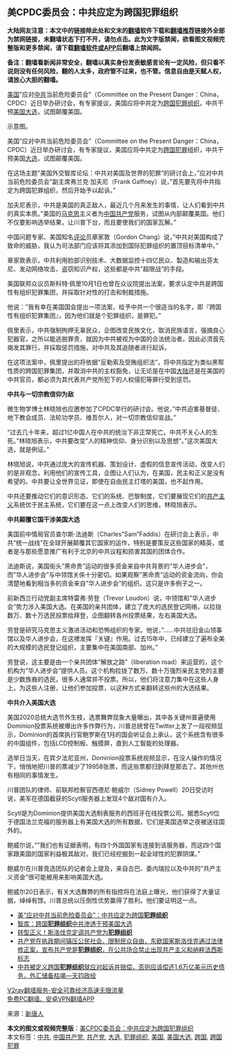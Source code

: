  <h2>美CPDC委员会：中共应定为跨国犯罪组织</h2> <p class="notice"><b>大陆网友注意：本文中的链接除此处和文末的<a href="https://github.com/bannedbook/fanqiang" >翻墙</a>软件下载和<a href="https://github.com/killgcd/justmysocks/blob/master/README.md">翻墙推荐</a>链接外全部为禁网链接，未翻墙状态下打不开，请勿点击。此为文字版禁闻，欲看图文视频完整版和更多禁闻，请下载<a href="https://github.com/bannedbook/fanqiang">翻墙软件或APP</a>后翻墙上禁闻网。</p><p>备注：翻墙看新闻非常安全，翻墙以真实身份发表敏感言论有一定风险，但只看不说则没有任何风险，翻的人太多，政府管不过来，也不管。信息自由是天赋人权，请放心大胆的翻墙。</b></p>  <div class="entry"> <p id="summary"><a href="https://www.bannedbook.org/bnews/tag/%e7%be%8e%e5%9b%bd/" class="st_tag internal_tag" rel="tag" title="标签 美国 下的日志">美国</a>&#8221;应对<a href="https://www.bannedbook.org/bnews/tag/%e4%b8%ad%e5%85%b1/" class="st_tag internal_tag" rel="tag" title="标签 中共 下的日志">中共</a>当前危险委员会&#8221;（Committee on the Present Danger：China，CPDC）近日举办研讨会，有专家提议，美国应将中共定为<a href="https://www.bannedbook.org/bnews/tag/%E8%B7%A8%E5%9B%BD/" class="st_tag internal_tag" rel="tag" title="标签 跨国 下的日志">跨国</a><a href="https://www.bannedbook.org/bnews/tag/%E7%8A%AF%E7%BD%AA%E7%BB%84%E7%BB%87/" class="st_tag internal_tag" rel="tag" title="标签 犯罪组织 下的日志">犯罪组织</a>，中共干预<a href="https://www.bannedbook.org/bnews/tag/%e7%be%8e%e5%9b%bd%e5%a4%a7%e9%80%89/" class="st_tag internal_tag" rel="tag" title="标签 美国大选 下的日志">美国大选</a>，试图颠覆美国。</p> <p id="conimg"></p> <p>示意图。</p> <p>美国&#8221;应对中共当前危险委员会&#8221;（Committee on the Present Danger：China，CPDC）近日举办研讨会，有专家提议，美国应将中共定为<a href="https://www.bannedbook.org/bnews/tag/%E8%B7%A8%E5%9B%BD%E7%8A%AF%E7%BD%AA/" class="st_tag internal_tag" rel="tag" title="标签 跨国犯罪 下的日志">跨国犯罪</a>组织，中共干预美国<a href="https://www.bannedbook.org/bnews/tag/%e5%a4%a7%e9%80%89/" class="st_tag internal_tag" rel="tag" title="标签 大选 下的日志">大选</a>，试图颠覆美国。</p> <p>在这场主题&#8221;美国外交智库论坛：中共对美国及世界的犯罪&#8221;的研讨会上，&#8221;应对中共当前危险委员会&#8221;副主席弗兰克·加夫尼（Frank Gaffney）说，&#8221;首先要先将中共指定为跨国犯罪组织，然后开始予以起诉。&#8221;</p> <p>加夫尼表示，中共是美国的真正敌人，最近几个月来发生的事情，让人们看到中共的真实本质。&#8221;美国的<span class='wp_keywordlink'><a href="https://www.bannedbook.org/forum2/topic105.html" title="《马克思的成魔之路》" target="_blank">马克思</a></span>主义者为<span class='wp_keywordlink_affiliate'><a href="https://www.bannedbook.org/" title="中国" target="_blank">中国</a></span><a href="https://www.bannedbook.org/bnews/tag/%e5%85%b1%e4%ba%a7%e5%85%9a/" class="st_tag internal_tag" rel="tag" title="标签 共产党 下的日志">共产党</a>服务，试图从内部颠覆美国。他们不仅要影响选举结果，让川普下台，而且要使我们的国家瓦解。&#8221;</p> <p>中国问题专家、美国知名<span class='wp_keywordlink_affiliate'><a href="https://www.bannedbook.org/bnews/comments/" title="新闻评论" target="_blank">评论</a></span>员章家敦（Gordon Chang）说，&#8221;中共对美国构成了致命的威胁，我认为司法部门应该将其添加到国际犯罪组织的置顶目标清单中。&#8221;</p> <p>章家敦表示，中共利用脸部识别技术、大数据监控十四亿民众、製造和输出芬太尼、发动网络攻击、盗窃知识产权，这些都是中共&#8221;超限战&#8221;的手段。</p>  <p>美国联邦众议员斯科特·佩里10月1日也曾在众议院提出法案，要求认定中共是跨国性有组织犯罪集团，并採取针对性的打击和制裁措施。</p> <p>他说：&#8221;我有幸在美国国会提出一项法案，给予中共一个很适当的名字，即『跨国性有组织犯罪集团』，因为他们就是个犯罪组织，是罪犯。&#8221;</p> <p>佩里表示，中共强制拘押无辜民众，企图改变民族文化，取消民族语言，强摘良心犯器官，之所以能逃脱罪责，就因为中共被视为中国的合法统治者。因此必须首先揭发其罪行，并採取惩罚措施，对中共及其追随者进行起诉。</p> <p>在这项法案中，佩里提出的将依据&#8221;反勒索及受贿组织法&#8221;，将中共指定为类似黑帮性质的跨国犯罪集团，并取消中共的主权豁免，让无论是在中国<span class='wp_keywordlink_affiliate'><a href="https://www.bannedbook.org/" title="大陆" target="_blank">大陆</a></span>还是在美国的中共官员，都必须为其代表共产党所犯下的人权侵犯等罪行受到惩罚。</p> <p><strong>中共与一切宗教信仰为敌</strong></p> <p>微生物学博士林晓旭也应邀参加了CPDC举行的研讨会。他说，&#8221;中共迫害基督徒、地下教会成员、法轮功学员、维吾尔人，对一切宗教信仰宣战。&#8221;</p> <p>&#8220;过去几十年来，超过1亿中国人在中共的统治下非正常死亡。中共不关心人的生死。&#8221;林晓旭表示，中共要改变&#8221;人的精神信仰、身分识别以及思想&#8221;。&#8221;这次美国大选，就是例证。&#8221;</p> <p>林晓旭说，中共通过庞大的宣传机器、策划设计、虚假的信息宣传活动，改变人们的是非观念，利用他们的宣传工具，企图让人们认为，在美国，民主和正义是没有希望的。中共要让全世界见证，即使在自由民主灯塔的美国，也不起作用。</p>  <p>中共还要推动它们的意识形态、它们的系统、巴黎制度，它们要展现它们的<span class='wp_keywordlink'><a href="https://www.bannedbook.org/forum2/topic6177.html" title="《共产主义的终极目的》" target="_blank">共产主义</a></span>系统优于民主系统，它们要在这一点上改变人们的思维，林晓旭表示。</p> <p><strong>中共颠覆它国干涉美国大选</strong></p> <p>美国前中情局官员查尔斯·法迪斯（Charles&#8221;Sam&#8221;Faddis）在研讨会上表示，中共&#8221;统一战线&#8221;在全球开展颠覆其它国家的运作，特别是要策反这些国家的精英，或者是与那些愿意推广有利于北京的中共议程和损害其国的团体合作。</p> <p>法迪斯说，美国街头&#8221;黑命贵&#8221;运动的很多资金来自中共背景的&#8221;华人进步会&#8221;，而&#8221;华人进步会&#8221;与中领馆关係十分密切。如果观察&#8221;黑命贵&#8221;运动的资金流向，你会清楚地看到相当多的资金来自&#8221;华人进步会&#8221;的组织。这只是许多例子之一。</p> <p>前新西兰行动党副主席特雷弗‧劳登（Trevor Loudon）说，中领馆和&#8221;华人进步会&#8221;势力涉入美国大选。在美国的亲共团体，建立了庞大的选民登记网络，以拉拢数万、数十万选民投票给拜登，企图翻转各州投票结果，左右美国大选。</p> <p>劳登是研究马克思主义激进活动和恐怖组织的专家。他说，&#8221;……中共驻旧金山领事馆以及华人进步会，在这裡发挥『关键』作用。过去15年中，已经建立了遍布全美的大规模的选民登记组织，主要集中在美国南部、加州。&#8221;</p> <p>劳登说，这主要是由一个亲共团体&#8221;解放之路&#8221;（liberation road）来运营的，这个机构为&#8221;华人进步会&#8221;提供人员。这个机构拉拢了数万、数十万强烈亲民主党的主要是少数族裔的选民，很多人通常并不投票。所以，他们将注意力集中在这些人身上，为这些人注册，让他们参加投票，以这种方式来翻转这些州的大选结果。</p> <p><strong>中共介入美国大选</strong></p>  <p>美国2020总统大选节外生枝，选票舞弊现象大量曝出，其中各关键州普遍使用Dominion投票系统被爆出许多作弊行为，川普总统曾在Twitter上发了一段视频显示，Dominion的首席执行官鲍罗斯在1月的国会听证会上承认，这个系统含有很多的中国组件，包括LCD控制板、触摸屏，直到人工智能的处理器。</p> <p>选举日当天，在宾夕法尼亚州，Dominion投票系统视频显示，在没人操作的情况下，悄悄地把川普的票减少了19958张票，而这些票都归到拜登那去了。其他州也有相同的事情发生。</p> <p>川普团队的律师、前联邦检察官西德尼‧鲍威尔（Sidney Powell）20日受访时说，美军在德国截获的Scytl服务器上发现4个敌对国有介入。</p> <p>Scytl是为Dominion提供美国大选制表服务的西班牙在线投票公司。据悉Scytl位于德国法兰克福的服务器上有美国大选的所有数据，它们是美国选举之夜被送往国外的。</p> <p>鲍威尔说，&#8221;&#8221;我们也有证据表明，有四个外国国家有连接到该服务器，而这四个国家跟美国的国家利益极其敌对。我们已经挖掘到一起全球性的犯罪阴谋。&#8221;</p> <p>鲍威尔在川普竞选团队的记者会上提及，来自古巴、委内瑞拉以及中共的&#8221;共产主义资金&#8221;很可能被用来影响美国大选。</p> <p>鲍威尔20日表示，有关大选舞弊的所有指控将在法庭上曝光，他们获得了大量证据，绰绰有馀。川普总统以压倒性优势赢得了胜利。他们要证明这一点。</p> <ul class='op-related-articles' title='相关阅读'> <li><a href='https://www.bannedbook.org/bnews/cbnews/20201121/1434747.html' target='_blank'>美“应对中共当前危险委员会”：中共应定为跨国<b>犯罪组织</b></a></li> <li><a href='https://www.bannedbook.org/bnews/cbnews/20201113/1429981.html' target='_blank'>智库：跨国<b>犯罪组织</b>中共渗透干预美国大选</a></li> <li><a href='https://www.bannedbook.org/bnews/taiwannews/20201108/1427737.html' target='_blank'>转型正义！斯洛伐克定调共产党为<b>犯罪组织</b></a></li> <li><a href='https://www.bannedbook.org/bnews/bannedvideo/20201107/1427417.html' target='_blank'>共产党在执政期间镇压公民社会、限制民众自由，东欧国家斯洛伐克通过法律修正案，宣布共产党是<b>犯罪组织</b>，在公共场合禁止出现共产主义和纳粹法西斯标志</a></li> <li><a href='https://www.bannedbook.org/bnews/bannedvideo/20201007/1409731.html' target='_blank'>中共被定义跨国<b>犯罪组织</b>就应对起诉并赔偿，否则应该偿还1.6万亿美元历史债务，外汇储备枯竭—天钧政经</a></li> </ul> <p class="texttj"> <a href="https://www.bannedbook.org/forum23/topic22702.html" target="_blank">V2ray翻墙服务-安全可靠经济高速无限流量</a><br/> <a href="https://github.com/bannedbook/fanqiang/wiki/%E7%A6%81%E9%97%BB%E7%BD%91%E5%AE%89%E5%8D%93%E7%BF%BB%E5%A2%99%E6%96%B0%E9%97%BBAPP" target="_blank">免费PC翻墙、安卓VPN翻墙APP</a></p><p> 来源：<span class='wp_keywordlink_affiliate'><a href="https://www.ntdtv.com/" title="新唐人">新唐人</a></span> </p> <a name='sharetosocial'></a>       <div><b>本文的图文或视频完整版</b>：<a href='https://www.bannedbook.org/bnews/cbnews/20201122/1435003.html'>美CPDC委员会：中共应定为跨国犯罪组织</a></div>  </div><!--END ENTRY--> <div class="postfooter"> <div>本文标签：<a href="https://www.bannedbook.org/bnews/tag/%e4%b8%ad%e5%85%b1/" rel="tag">中共</a>, <a href="https://www.bannedbook.org/bnews/tag/%e4%b8%ad%e5%9b%bd%e5%85%b1%e4%ba%a7%e5%85%9a/" rel="tag">中国共产党</a>, <a href="https://www.bannedbook.org/bnews/tag/%e5%85%b1%e4%ba%a7%e5%85%9a/" rel="tag">共产党</a>, <a href="https://www.bannedbook.org/bnews/tag/%e5%a4%a7%e9%80%89/" rel="tag">大选</a>, <a href="https://www.bannedbook.org/bnews/tag/%E7%8A%AF%E7%BD%AA%E7%BB%84%E7%BB%87/" rel="tag">犯罪组织</a>, <a href="https://www.bannedbook.org/bnews/tag/%e7%be%8e%e5%9b%bd/" rel="tag">美国</a>, <a href="https://www.bannedbook.org/bnews/tag/%e7%be%8e%e5%9b%bd%e5%a4%a7%e9%80%89/" rel="tag">美国大选</a>, <a href="https://www.bannedbook.org/bnews/tag/%E8%B7%A8%E5%9B%BD/" rel="tag">跨国</a>, <a href="https://www.bannedbook.org/bnews/tag/%E8%B7%A8%E5%9B%BD%E7%8A%AF%E7%BD%AA/" rel="tag">跨国犯罪</a></div>  </div><!--END POSTFOOTER--> 